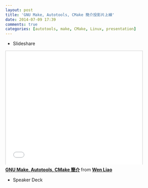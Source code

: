 ```yaml
---
layout: post
title: 'GNU Make, Autotools, CMake 簡介投影片上線'
date: 2014-07-09 17:39
comments: true
categories: [autotools, make, CMake, Linux, presentation]
---
```

* Slideshare

<iframe src="//www.slideshare.net/slideshow/embed_code/36801801" width="427" height="356" frameborder="0" marginwidth="0" marginheight="0" scrolling="no" style="border:1px solid #CCC; border-width:1px 1px 0; margin-bottom:5px; max-width: 100%;" allowfullscreen> </iframe> <div style="margin-bottom:5px"> <strong> <a href="https://www.slideshare.net/zzz00072/gnu-make-autotools-cmake" title="GNU Make, Autotools, CMake 簡介" target="_blank">GNU Make, Autotools, CMake 簡介</a> </strong> from <strong><a href="http://www.slideshare.net/zzz00072" target="_blank">Wen Liao</a></strong> </div>

* Speaker Deck
<script async class="speakerdeck-embed" data-id="46ad0fc0e9c001313be5762c67c15dde" data-ratio="1.33333333333333" src="//speakerdeck.com/assets/embed.js"></script>
